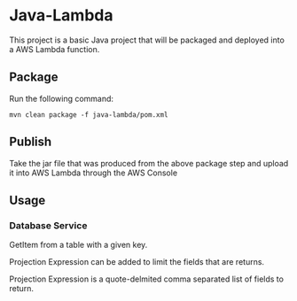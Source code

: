 # Java-Lambda

This project is a basic Java project that will be packaged and deployed into a AWS Lambda function.

## Package

Run the following command:

```
mvn clean package -f java-lambda/pom.xml
```

## Publish

Take the jar file that was produced from the above package step and upload it into AWS Lambda through the AWS Console

## Usage

### Database Service
GetItem from a table with a given key. 

Projection Expression can be added to limit the fields that are returns. 

Projection Expression is a quote-delmited comma separated list of fields to return.